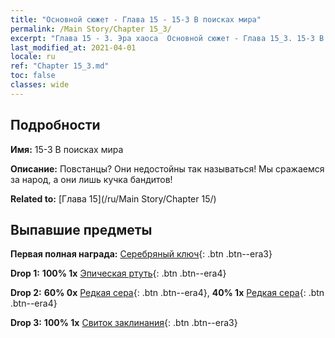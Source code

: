 ```yaml
---
title: "Основной сюжет - Глава 15 - 15-3 В поисках мира"
permalink: /Main Story/Chapter 15_3/
excerpt: "Глава 15 - 3. Эра хаоса  Основной сюжет - Глава 15_3. 15-3 В поисках мира"
last_modified_at: 2021-04-01
locale: ru
ref: "Chapter 15_3.md"
toc: false
classes: wide
---
```


## Подробности

 **Имя:** 15-3 В поисках мира

 **Описание:** Повстанцы? Они недостойны так называться! Мы сражаемся за народ, а они лишь кучка бандитов!

 **Related to:** [Глава 15](/ru/Main Story/Chapter 15/)

## Выпавшие предметы

 **Первая полная награда:** [Серебряный ключ](/ru/Items/con_693/){: .btn .btn--era3}

 **Drop 1:** **100% 1x** [Эпическая ртуть](/ru/Items/mat_49/){: .btn .btn--era4}

 **Drop 2:** **60% 0x** [Редкая сера](/ru/Items/mat_43/){: .btn .btn--era4}, **40% 1x** [Редкая сера](/ru/Items/mat_43/){: .btn .btn--era4}

 **Drop 3:** **100% 1x** [Свиток заклинания](/ru/Items/con_694/){: .btn .btn--era3}

